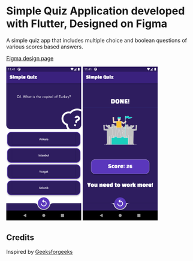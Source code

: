 # Simple Quiz Application developed with Flutter, Designed on Figma

A simple quiz app that includes multiple choice and boolean questions of various scores based answers.


[Figma design page](https://www.figma.com/file/i2PGwZIkINmRVjQdzcNIp1/Simple-Quiz?node-id=2:9)

<img src="https://github.com/G-khan/simple-quiz-app/blob/develop/screenshots/quiz_page.png" width="200"  />
<img src="https://github.com/G-khan/simple-quiz-app/blob/develop/screenshots/quiz_result.png" width="200"  />

## Credits

Inspired by [Geeksforgeeks](https://www.geeksforgeeks.org/basic-quiz-app-in-flutter-api/)

